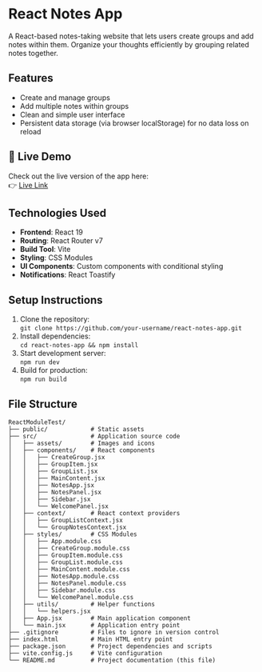 # React Notes App

A React-based notes-taking website that lets users create groups and add notes within them. Organize your thoughts efficiently by grouping related notes together.

## Features
- Create and manage groups
- Add multiple notes within groups
- Clean and simple user interface
- Persistent data storage (via browser localStorage) for no data loss on reload

## 🚀 Live Demo

Check out the live version of the app here:  
👉 [Live Link](https://example.com)

## Technologies Used
- **Frontend**: React 19
- **Routing**: React Router v7
- **Build Tool**: Vite
- **Styling**: CSS Modules
- **UI Components**: Custom components with conditional styling
- **Notifications**: React Toastify

## Setup Instructions
1. Clone the repository:  
   `git clone https://github.com/your-username/react-notes-app.git`
2. Install dependencies:  
   `cd react-notes-app && npm install`
3. Start development server:  
   `npm run dev`
4. Build for production:  
   `npm run build`

## File Structure
```
ReactModuleTest/
├── public/            # Static assets
├── src/               # Application source code
│   ├── assets/        # Images and icons
│   ├── components/    # React components
│   │   ├── CreateGroup.jsx
│   │   ├── GroupItem.jsx
│   │   ├── GroupList.jsx
│   │   ├── MainContent.jsx
│   │   ├── NotesApp.jsx
│   │   ├── NotesPanel.jsx
│   │   ├── Sidebar.jsx
│   │   └── WelcomePanel.jsx
│   ├── context/       # React context providers
│   │   ├── GroupListContext.jsx
│   │   └── GroupNotesContext.jsx
│   ├── styles/        # CSS Modules
│   │   ├── App.module.css
│   │   ├── CreateGroup.module.css
│   │   ├── GroupItem.module.css
│   │   ├── GroupList.module.css
│   │   ├── MainContent.module.css
│   │   ├── NotesApp.module.css
│   │   ├── NotesPanel.module.css
│   │   ├── Sidebar.module.css
│   │   └── WelcomePanel.module.css
│   ├── utils/         # Helper functions
│   │   └── helpers.jsx
│   ├── App.jsx        # Main application component
│   └── main.jsx       # Application entry point
├── .gitignore         # Files to ignore in version control
├── index.html         # Main HTML entry point
├── package.json       # Project dependencies and scripts
├── vite.config.js     # Vite configuration
└── README.md          # Project documentation (this file)
```
